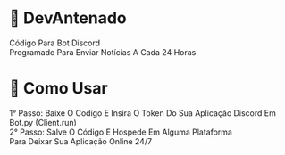 # 🤖 DevAntenado
Código Para Bot Discord<br>Programado Para Enviar Notícias A Cada 24 Horas
# 📖 Como Usar
1° Passo: Baixe O Codigo E Insira O Token Do Sua Aplicação Discord Em Bot.py (Client.run)<br>
2° Passo: Salve O Código E Hospede Em Alguma Plataforma<br>Para Deixar Sua Aplicação Online 24/7
